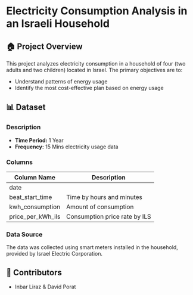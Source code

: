 # Electricity Consumption Analysis in an Israeli Household

## 🏠 Project Overview

This project analyzes electricity consumption in a household of four (two adults and two children) located in Israel. The primary objectives are to:

- Understand patterns of energy usage
- Identify the most cost-effective plan based on energy usage

## 📊 Dataset

### Description

- **Time Period:** 1 Year
- **Frequency:** 15 Mins electricity usage data

### Columns

|    Column Name    |          Description          |
|-------------------|-------------------------------|
| date |            | Consumption date              |
| beat_start_time   | Time by hours and minutes     |
| kwh_consumption   | Amount of consumption         |
| price_per_kWh_ils | Consumption price rate by ILS |



### Data Source

The data was collected using smart meters installed in the household, provided by Israel Electric Corporation.


## 👥 Contributors

- Inbar Liraz & David Porat

